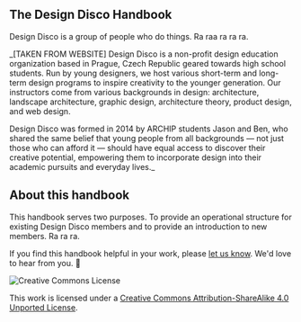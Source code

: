 ## The Design Disco Handbook
Design Disco is a group of people who do things. Ra raa ra ra ra.

_[TAKEN FROM WEBSITE] Design Disco is a non-profit design education organization based in Prague, Czech Republic geared towards high school students. Run by young designers, we host various short-term and long-term design programs to inspire creativity to the younger generation. Our instructors come from various backgrounds in design: architecture, landscape architecture, graphic design, architecture theory, product design, and web design.

Design Disco was formed in 2014 by ARCHIP students Jason and Ben, who shared the same belief that young people from all backgrounds — not just those who can afford it — should have equal access to discover their creative potential, empowering them to incorporate design into their academic pursuits and everyday lives._ 


## About this handbook
This handbook serves two purposes. To provide an operational structure for existing Design Disco members and to provide an introduction to new members. Ra ra ra. 

If you find this handbook helpful in your work, please [let us know](hello@designdis.co). We'd love to hear from you. 🐌

<img src="https://i.creativecommons.org/l/by-sa/3.0/88x31.png" class="img-right" alt="Creative Commons License" />

This work is licensed under a [Creative Commons Attribution-ShareAlike 4.0 Unported License](http://creativecommons.org/licenses/by-sa/4.0/).
